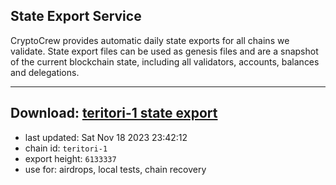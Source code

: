 ## State Export Service
CryptoCrew provides automatic daily state exports for all chains we validate. State export files can be used as genesis files and are a snapshot of the current blockchain state, including all validators, accounts, balances and delegations.

---
**Download: [teritori-1 state export](https://dl.ccvalidators.com/SERVICE/teritori/teritori-1_export_6133337.json)**
---

- last updated: Sat Nov 18 2023 23:42:12
- chain id: `teritori-1`
- export height: `6133337`
- use for: airdrops, local tests, chain recovery
